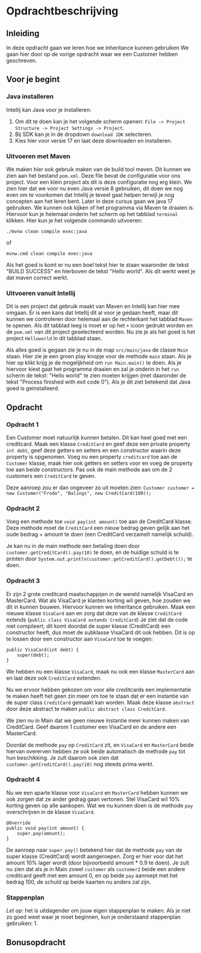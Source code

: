 # Opdrachtbeschrijving

## Inleiding
In deze opdracht gaan we leren hoe we inheritance kunnen gebruiken
We gaan hier door op de vorige opdracht waar we een Customer hebben geschreven.

## Voor je begint

### Java installeren

Intellij kan Java voor je installeren:
1. Om dit te doen kan je het volgende scherm openen: `File -> Project Structure -> Project Settings -> Project`.
2. Bij SDK kan je in de dropdown `download JDK` selecteren.
3. Kies hier voor versie 17 en laat deze downloaden en installeren.

### Uitvoeren met Maven

We maken hier ook gebruik maken van de build tool maven.
Dit kunnen we zien aan het bestand `pom.xml`.
Deze file bevat de configuratie voor ons project.
Voor een klein project als dit is deze configuratie nog erg klein.
We zien hier dat we voor nu even Java versie 8 gebruiken, dit doen we nog even om te voorkomen dat Intellij je teveel gaat helpen terwijl je nog concepten aan het leren bent.
Later in deze cursus gaan we java 17 gebruiken.
We kunnen ook kijken of het programma via Maven te draaien is.
Hiervoor kun je helemaal onderin het scherm op het tabblad `terminal` klikken.
Hier kun je het volgende commando uitvoeren:

```shell
./mvnw clean compile exec:java
```

of

```shell
mvnw.cmd clean compile exec:java
```

Als het goed is komt er nu een boel tekst hier te staan waaronder de tekst "BUILD SUCCESS" en hierboven de tekst "Hello world".
Als dit werkt weet je dat maven correct werkt.

### Uitvoeren vanuit Intellij

Dit is een project dat gebruik maakt van Maven en Intellij kan hier mee omgaan.
Er is een kans dat Intellij dit al voor je gedaan heeft, maar dit kunnen we controleren door helemaal aan de rechterkant het tabblad `Maven` te openen.
Als dit tabblad leeg is moet er op het `+` icoon gedrukt worden en de `pom.xml` van dit project geselecteerd worden.
Nu zie je als het goed is het project `Helloworld` in dit tabblad staan.

Als alles goed is gegaan zie je nu in de map `src/main/java` de classe `Main` staan.
Hier zie je een groen play knopje voor de methode `main` staan.
Als je hier op klikt krijg je de mogelijkheid om `run Main.main()` te doen.
Als je hiervoor kiest gaat het programma draaien en zal je onderin in het `run` scherm de tekst:
"Hello world" te zien moeten krijgen (met daaronder de tekst "Process finished with exit code 0").
Als je dit ziet betekend dat Java goed is geinstalleerd.

## Opdracht

### Opdracht 1

Een Customer moet natuurlijk kunnen betalen.
Dit kan heel goed met een creditcard.
Maak een klasse `CreditCard` en geef deze een private property `int debt`, geef deze getters en setters en een constructor waarin deze property is opgenomen.
Voeg nu een property `creditcard` toe aan de `Customer` klasse, maak hier ook getters en setters voor en voeg de property toe aan beide constructors.
Pas ook de main methode aan om de 2 customers een `CreditCard` te geven.

Deze aanroep zou er dan ongeveer zo uit moeten zien:
`Customer customer = new Customer("Frodo", "Balings", new CreditCard(100));`

### Opdracht 2

Voeg een methode toe `void pay(int amount)` toe aan de CreditCard klasse.
Deze methode moet de `CreditCard` een nieuw bedrag geven gelijk aan het oude bedrag + amount te doen (een CreditCard verzamelt namelijk schuld).

Je kan nu in de main methode een betaling doen door
`customer.getCreditCard().pay(10)` te doen, en de huidige schuld is te printen door `System.out.println(customer.getCreditCard().getDebt());` te doen.

### Opdracht 3

Er zijn 2 grote creditcard maatschappijen in de wereld namelijk VisaCard en MasterCard.
Wat als VisaCard je klanten korting wil geven, hoe zouden we dit in kunnen bouwen.
Hiervoor kunnen we inheritance gebruiken.
Maak een nieuwe klasse `VisaCard` aan en zorg dat deze van de klasse `CreditCard` extends (`public class VisaCard extends CreditCard`)
Je ziet dat de code niet compileert, dit komt doordat de super klasse (CreditCard) een constructor heeft, dus moet de subklasse VisaCard dit ook hebben.
Dit is op te lossen door een constructor aan `VisaCard` toe te voegen: 
```
public VisaCard(int debt) {
    super(debt);
}
```
We hebben nu een klasse `VisaCard`, maak nu ook een klasse `MasterCard` aan en laat deze ook `CreditCard` extenden.

Nu we ervoor hebben gekozen om voor alle creditcards een implementatie te maken heeft het geen zin meer om toe te staan dat er een instantie van de super class `CreditCard` gemaakt kan worden.
Maak deze klasse `abstract` door deze abstract te maken `public abstract class CreditCard`.

We zien nu in Main dat we geen nieuwe instantie meer kunnen maken van CreditCard.
Geef daarom 1 customer een VisaCard en de andere een MasterCard.

Doordat de methode `pay` op `CreditCard` zit, en `VisaCard` en `MasterCard` beide hiervan overerven hebben ze ook beide automatisch de methode `pay` tot hun beschikking.
Je zult daarom ook zien dat `customer.getCreditCard().pay(10)` nog steeds prima werkt.

### Opdracht 4

Nu we een aparte klasse voor `VisaCard` en `MasterCard` hebben kunnen we ook zorgen dat ze ander gedrag gaan vertonen.
Stel VisaCard wil 10% korting geven op alle aankopen.
Wat we nu kunnen doen is de methode `pay` overschrijven in de klasse `VisaCard`.
```
@Override
public void pay(int amount) {
    super.pay(amount);
}
```
De aanroep naar `super.pay()` betekend hier dat de methode `pay` van de super klasse (CreditCard) wordt aangeroepen.
Zorg er hier voor dat het amount 10% lager wordt (door bijvoorbeeld amount * 0.9 te doen).
Je zult nu zien dat als je in Main zowel `customer` als `customer2` beide een andere creditcard geeft met een amount 0, en op beide `pay` aanroept met het bedrag 100, de schuld op beide kaarten nu anders zal zijn.


### Stappenplan
_Let op:_ het is uitdagender om jouw eigen stappenplan te maken. Als je niet zo goed weet waar je moet beginnen, kun je onderstaand stappenplan gebruiken:
1. 


## Bonusopdracht


